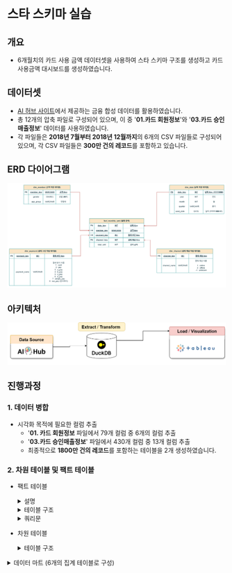 # 스타 스키마 실습

## 개요
- 6개월치의 카드 사용 금액 데이터셋을 사용하여 스타 스키마 구조를 생성하고 카드 사용금액 대시보드를 생성하였습니다.

## 데이터셋
- [AI 허브 사이트](https://www.aihub.or.kr/aihubdata/data/view.do?currMenu=115&topMenu=100&&srchDataRealmCode=REALM015&aihubDataSe=data&dataSetSn=71792)에서 제공하는 금융 합성 데이터를 활용하였습니다. 
- 총 12개의 압축 파일로 구성되어 있으며, 이 중 '**01.카드 회원정보**'와 '**03.카드 승인매출정보**' 데이터를 사용하였습니다.
- 각 파일들은  **2018년 7월부터 2018년 12월까지**의 6개의 CSV 파일들로 구성되어 있으며, 각 CSV 파일들은 **300만 건의 레코드**를 포함하고 있습니다.

## ERD 다이어그램
![ERD](./img/erd.png)
## 아키텍처
![ERD](./img/dw_architect.png)

## 진행과정
  ### 1. 데이터 병합
  - 시각화 목적에 필요한 컬럼 추출
    - '**01. 카드 회원정보** 파일에서 79개 컬럼 중 6개의 컬럼 추출
    - '**03.카드 승인매출정보**' 파일에서 430개 컬럼 중 13개 컬럼 추출
    - 최종적으로 **1800만 건의 레코드**를 포함하는 테이블을 2개 생성하였습니다.
   
  ### 2. 차원 테이블 및 팩트 테이블
  - 팩트 테이블
    <details>
    <summary>설명</summary>
      
      - 병합한 2개의 테이블에서 월별 고객별 지불 수단별 총합의 결과를 unpivot을 사용하여 생성하였습니다. 
    </details>
    
  
    <details>
    <summary>테이블 구조</summary>
      
    - ### `fact_monthly_amt` - 월별 결제 금액
  
    | 컬럼명 | 설명 | 타입 |
    | --- | --- | --- |
    | `date_key` | 날짜 Key (**기준년월**) | INT (**FK**) |
    | `member_key` | 고객 Key | VARCHAR (**FK**) |
    | `payment_key` | 결제 수단 Key | INT (**FK**) |
    | `channel_key` | 결제 채널 Key | INT (**FK**) |
    | `total_amt` | 결제 금액 | INT |
    
    </details>

    <details>
    <summary>쿼리문</summary>

    ```sql
    CREATE TABLE fact.fact_total_amt AS
    WITH unpivoted AS 
    (
        SELECT 기준년월 AS date_key, 발급회원번호 AS member_key, '이용금액_온라인_B0M' AS col_name, 이용금액_온라인_B0M AS total_amt FROM card_usage.payment_amt WHERE 이용금액_온라인_B0M IS NOT NULL
        UNION ALL
        SELECT 기준년월, 발급회원번호, '이용금액_오프라인_B0M', 이용금액_오프라인_B0M FROM card_usage.payment_amt WHERE 이용금액_오프라인_B0M IS NOT NULL
        UNION ALL
        SELECT 기준년월, 발급회원번호, '이용금액_페이_온라인_B0M', 이용금액_페이_온라인_B0M FROM card_usage.payment_amt WHERE 이용금액_페이_온라인_B0M IS NOT NULL
        UNION ALL
        SELECT 기준년월, 발급회원번호, '이용금액_페이_오프라인_B0M', 이용금액_페이_오프라인_B0M FROM card_usage.payment_amt WHERE 이용금액_페이_오프라인_B0M IS NOT NULL
        UNION ALL
        SELECT 기준년월, 발급회원번호, '이용금액_당사페이_B0M', 이용금액_당사페이_B0M FROM card_usage.payment_amt WHERE 이용금액_당사페이_B0M IS NOT NULL
        UNION ALL
        SELECT 기준년월, 발급회원번호, '이용금액_A페이_B0M', 이용금액_A페이_B0M FROM card_usage.payment_amt WHERE 이용금액_A페이_B0M IS NOT NULL
        UNION ALL
        SELECT 기준년월, 발급회원번호, '이용금액_B페이_B0M', 이용금액_B페이_B0M FROM card_usage.payment_amt WHERE 이용금액_B페이_B0M IS NOT NULL
        UNION ALL
        SELECT 기준년월, 발급회원번호, '이용금액_C페이_B0M', 이용금액_C페이_B0M FROM card_usage.payment_amt WHERE 이용금액_C페이_B0M IS NOT NULL
        UNION ALL
        SELECT 기준년월, 발급회원번호, '이용금액_D페이_B0M', 이용금액_D페이_B0M FROM card_usage.payment_amt WHERE 이용금액_D페이_B0M IS NOT NULL
        UNION ALL
        SELECT 기준년월, 발급회원번호, '이용금액_간편결제_B0M', 이용금액_간편결제_B0M FROM card_usage.payment_amt WHERE 이용금액_간편결제_B0M IS NOT NULL
    ), with_keys AS (
        SELECT
            date_key,
            member_key,
            CASE col_name
                WHEN '이용금액_온라인_B0M' THEN 1
                WHEN '이용금액_오프라인_B0M' THEN 1
                WHEN '이용금액_페이_온라인_B0M' THEN 2
                WHEN '이용금액_페이_오프라인_B0M' THEN 2
                WHEN '이용금액_당사페이_B0M' THEN 3
                WHEN '이용금액_A페이_B0M' THEN 4
                WHEN '이용금액_B페이_B0M' THEN 5
                WHEN '이용금액_C페이_B0M' THEN 6
                WHEN '이용금액_D페이_B0M' THEN 7
                WHEN '이용금액_간편결제_B0M' THEN 8
            END AS payment_key,
            CASE col_name
                WHEN '이용금액_온라인_B0M' THEN 1
                WHEN '이용금액_오프라인_B0M' THEN 2
                WHEN '이용금액_페이_온라인_B0M' THEN 1
                WHEN '이용금액_페이_오프라인_B0M' THEN 2
                ELSE -1
            END AS channel_key,
            total_amt
        FROM unpivoted
    )
    SELECT
        date_key,
        member_key,
        payment_key,
        channel_key,
        SUM(total_amt) AS total_amt
    FROM with_keys
    GROUP BY date_key, member_key, payment_key, channel_key
    ```

    </details>
    
  - 차원 테이블
    
    <details>
    <summary>테이블 구조</summary>
  
    - ### `dim_member` - 회원
  
    | 컬럼명 | 설명 | 타입 |
    | --- | --- | --- |
    | `member_key` | 고객 Key  | VARCHAR (**PK**) |
    | `gender` | 성별 (**M/F**) | VARCHAR |
    | `age_group` | 연령대 | VARCHAR |
  
    - ### `dim_date` - 날짜
  
    | 컬럼명 | 설명 | 타입 |
    | --- | --- | --- |
    | `date_key` | 날짜 Key (**YYYYMM**)  | INT (**PK**) |
    | `used_date`  | 날짜 (**YYYY-MM-01**) | DATE |
    | `year` | 연도 | INT |
    | `month` | 월 | INT |
    | `quarter` | 분기 | VARCHAR |
  
    - ### `dim_payment`- 결제 수단
  
    | 컬럼명 | 설명 | 타입 |
    | --- | --- | --- |
    | `payment_key` | 결제 방식 Key | INT (**PK**) |
    | `payment_name` | 결제 방식 이름 | VARCHAR |
      <payment_name 컬럼 값에 따른 표기>
      1 : card
      2 : pay
      3 : a_pay
      4 : b_pay
      5 : c_pay
      6 : d_pay
      7 : simple_pay
      8 : our_pay (당사페이) 
  
    - ### `dim_channel` - 결제 채널
  
    | 컬럼명 | 설명 | 타입 |
    | --- | --- | --- |
    | `channel_key` | 결제 채널 Key | INT (**PK**) |
    | `channel_name` | 결제 채널 이름 | VARCHAR |
      <channel_name 컬럼 값에 따른 표기>
      1 : online
      2 : offline
      -1 : unknown
    </details>
  
  <details>
  <summary>데이터 마트 (6개의 집계 테이블로 구성)</summary>
    
  - #### `dm_monthly_amt` - 전체 월별 총액
      
  |컬럼명|설명|타입|
  |------|---|---|
  |`used_date`|날짜 (**YYYY-MM-01**) |DATE|
  |`monthly_sum`|총 금액|INT|
  
  - #### `dm_quarter_amt` - 분기별 총액
      
  |컬럼명|설명|타입|
  |------|---|---|
  |`year`|년|INT|
  |`quarter`|분기|VARCHAR|
  |`quarter_amt`|분기별 총액|INT|
  
  - #### `dm_monthly_payment_amt` - 결제 수단별 월별 총액
      
  |컬럼명|설명|타입|
  |------|---|---|
  |`used_date`|날짜 (**YYYY-MM-01**) |DATE|
  |`payment_name`|결제 수단|VARCHAR|
  |`monthly_payment_amt`|결제 수단별 월별 총액|INT|
  
  - #### `dm_monthly_channel_amt` - 유입 채널별 월별 총액
  
  | 컬럼명 | 설명 | 타입 |
  | --- | --- | --- |
  |`used_date`| 날짜 (**YYYY-MM-01**)  | DATE |
  |`channel_name`| 유입 채널명 | VARCHAR |
  |`monthly_channel_amt`| 채널별 월별 총액 | INT |
  
  - #### `dm_monthly_gender_amt` - 성별 월별 총액
  
  | 컬럼명 | 설명 | 타입 |
  | --- | --- | --- |
  |`used_date`| 날짜 (**YYYY-MM-01**)  | DATE |
  |`gender`| 성별 (**M/F**) | VARCHAR |
  |`monthly_gender_amt`| 성별 월별 총액 | INT |
  
  - #### `dm_monthly_age_amt` - 연령대별 월별 총액
  
  | 컬럼명 | 설명 | 타입 |
  | --- | --- | --- |
  |`used_date` 날짜 (**YYYY-MM-01**)  | DATE |
  |`age_group` 연령대 | VARCHAR |
  |`monthly_age_amt` 연령대별 월별 총액 | INT |

</details>
  


 

